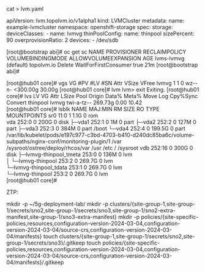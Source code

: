 

cat > lvm.yaml

apiVersion: lvm.topolvm.io/v1alpha1
kind: LVMCluster
metadata:
  name: example-lvmcluster
  namespace: openshift-storage
spec:
  storage:
    deviceClasses:
      - name: lvmvg
        thinPoolConfig:
          name: thinpool
          sizePercent: 90
          overprovisionRatio: 2
        devices:
          - /dev/sdb



[root@bootstrap abi]# oc get sc
NAME                   PROVISIONER   RECLAIMPOLICY   VOLUMEBINDINGMODE      ALLOWVOLUMEEXPANSION   AGE
lvms-lvmvg (default)   topolvm.io    Delete          WaitForFirstConsumer   true                   21m
[root@bootstrap abi]# 


[root@hub01 core]# vgs
  VG    #PV #LV #SN Attr   VSize    VFree 
  lvmvg   1   1   0 wz--n- <300.00g 30.00g
[root@hub01 core]# lvm
lvm> exit
  Exiting.
[root@hub01 core]# lvs
  LV       VG    Attr       LSize   Pool Origin Data%  Meta%  Move Log Cpy%Sync Convert
  thinpool lvmvg twi-a-tz-- 269.73g             0.00   10.42                           
[root@hub01 core]# lsblk 
NAME                   MAJ:MIN RM   SIZE RO TYPE MOUNTPOINTS
sr0                     11:0    1   1.1G  0 rom  
vda                    252:0    0   200G  0 disk 
├─vda1                 252:1    0     1M  0 part 
├─vda2                 252:2    0   127M  0 part 
├─vda3                 252:3    0   384M  0 part /boot
└─vda4                 252:4    0 199.5G  0 part /var/lib/kubelet/pods/e197c977-c3bd-4703-b410-d240dc85ba6c/volume-subpaths/nginx-conf/monitoring-plugin/1
                                                 /var
                                                 /sysroot/ostree/deploy/rhcos/var
                                                 /usr
                                                 /etc
                                                 /
                                                 /sysroot
vdb                    252:16   0   300G  0 disk 
├─lvmvg-thinpool_tmeta 253:0    0   136M  0 lvm  
│ └─lvmvg-thinpool     253:2    0 269.7G  0 lvm  
└─lvmvg-thinpool_tdata 253:1    0 269.7G  0 lvm  
  └─lvmvg-thinpool     253:2    0 269.7G  0 lvm  
[root@hub01 core]# 






ZTP: 

mkdir -p ~/5g-deployment-lab/
mkdir -p clusters/{site-group-1,site-group-1/secrets/sno2,site-group-1/secrets/sno3,site-group-1/sno2-extra-manifest,site-group-1/sno3-extra-manifest}
mkdir -p policies/{site-specific-policies,resources,configuration-version-2024-03-04,configuration-version-2024-03-04/source-crs,configuration-version-2024-03-04/manifests}
touch clusters/{site-group-1,site-group-1/secrets/sno2,site-group-1/secrets/sno3}/.gitkeep
touch policies/{site-specific-policies,resources,configuration-version-2024-03-04,configuration-version-2024-03-04/source-crs,configuration-version-2024-03-04/manifests}/.gitkeep